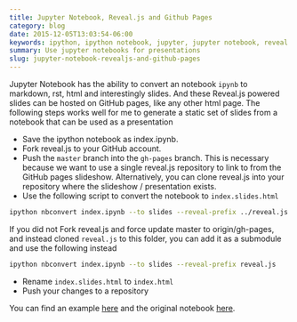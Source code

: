 ```yaml
---
title: Jupyter Notebook, Reveal.js and Github Pages
category: blog
date: 2015-12-05T13:03:54-06:00
keywords: ipython, ipython notebook, jupyter, jupyter notebook, reveal.js, github pages, presentations
summary: Use jupyter notebooks for presentations
slug: jupyter-notebook-revealjs-and-github-pages
---
```


Jupyter Notebook has the ability to convert an notebook `ipynb` to markdown, rst, html and interestingly slides.
And these Reveal.js powered slides can be hosted on GitHub pages, like any other html page.
The following steps works well for me to generate a static set of slides from a notebook that can be used as a presentation

* Save the ipython notebook as index.ipynb.
* Fork reveal.js to your GitHub account.
* Push the `master` branch into the `gh-pages` branch. This is necessary because we want to use a single reveal.js repository to link to from the GitHub pages slideshow. Alternatively, you can clone reveal.js into your repository where the slideshow / presentation exists.
* Use the following script to convert the notebook to `index.slides.html`

```bash
ipython nbconvert index.ipynb --to slides --reveal-prefix ../reveal.js
```

If you did not Fork reveal.js and force update master to origin/gh-pages, and instead cloned `reveal.js` to this folder, you can add it as a submodule and use the following instead

```bash
ipython nbconvert index.ipynb --to slides --reveal-prefix reveal.js
```

* Rename `index.slides.html` to `index.html`
* Push your changes to a repository

You can find an example [here](https://kdheepak.com/jupyter-notebook) and the original notebook [here](https://github.com/kdheepak/jupyter-notebook).
